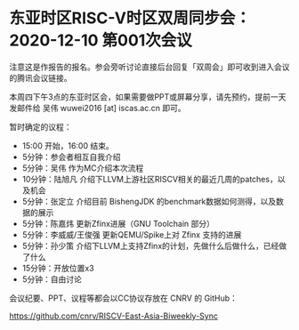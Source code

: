 # 东亚时区RISC-V时区双周同步会：2020-12-10 第001次会议

注意这是作报告的报名。参会旁听讨论直接后台回复「双周会」即可收到进入会议的腾讯会议链接。

本周四下午3点的东亚时区会，如果需要做PPT或屏幕分享，请先预约，提前一天发邮件给
吴伟 wuwei2016 [at] iscas.ac.cn
即可。

暂时确定的议程：

- 15:00 开始，16:00 结束。
- 5分钟：参会者相互自我介绍
- 5分钟：吴伟 作为MC介绍本次流程
- 10分钟：陆旭凡 介绍下LLVM上游社区RISCV相关的最近几周的patches，以及机会
- 5分钟：张定立 介绍目前 BishengJDK 的benchmark数据如何测得，以及数据的展示
- 5分钟：陈嘉炜 更新Zfinx进展（GNU Toolchain 部分）
- 5分钟：李威威/王俊强 更新QEMU/Spike上对 Zfinx 支持的进展
- 5分钟：孙少策 介绍下LLVM上支持Zfinx的计划，先做什么后做什么，已经做了什么
- 15分钟：开放位置x3
- 5分钟：自由讨论

会议纪要、PPT、议程等都会以CC协议存放在 CNRV 的 GitHub：

https://github.com/cnrv/RISCV-East-Asia-Biweekly-Sync

